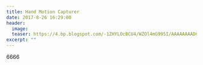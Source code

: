 ```yaml
---
title: Hand Motion Capturer
date: 2017-8-26 16:29:00
header:
  image: 
  teaser: https://4.bp.blogspot.com/-1ZHYLOcBCU4/WZOl4mG995I/AAAAAAAADCY/5ZimRJuujp4g9LUk7S0LXNKLkWpRvnnnwCKgBGAs/s1600/DSC_0287.JPG
excerpt: ""
---
```

6666
